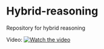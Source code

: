 # Hybrid-reasoning
Repository for hybrid reasoning


Video:
[![Watch the video](https://i.stack.imgur.com/Vp2cE.png)]([https://youtu.be/vt5fpE0bzSY](https://github.com/Mehdiazarafza/Hybrid-reasoning/blob/main/Videos/Full-sun-common.mp4)https://github.com/Mehdiazarafza/Hybrid-reasoning/blob/main/Videos/Full-sun-common.mp4)

